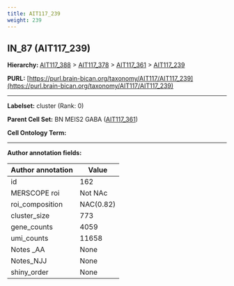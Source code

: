 ```yaml
---
title: AIT117_239
weight: 239
---
```

## IN_87 (AIT117_239)
<b>Hierarchy: </b>
[AIT117_388](../AIT117_388) >
[AIT117_378](../AIT117_378) >
[AIT117_361](../AIT117_361) >
[AIT117_239](../AIT117_239)

**PURL:** [https://purl.brain-bican.org/taxonomy/AIT117/AIT117_239](https://purl.brain-bican.org/taxonomy/AIT117/AIT117_239)

---


**Labelset:** cluster (Rank: 0)

**Parent Cell Set:** BN MEIS2 GABA ([AIT117_361](../AIT117_361))



**Cell Ontology Term:** 

[MARKER GENES.]: #


---

[TRANSFERRED ANNOTATIONS.]: #


[AUTHOR ANNOTATION FIELDS.]: #


**Author annotation fields:**

| Author annotation | Value |
|-------------------|-------|
|id|162|
|MERSCOPE roi|Not NAc|
|roi_composition|NAC(0.82) | GPi(0.09)|
|cluster_size|773|
|gene_counts|4059|
|umi_counts|11658|
|Notes _AA|None|
|Notes_NJJ|None|
|shiny_order|None|
